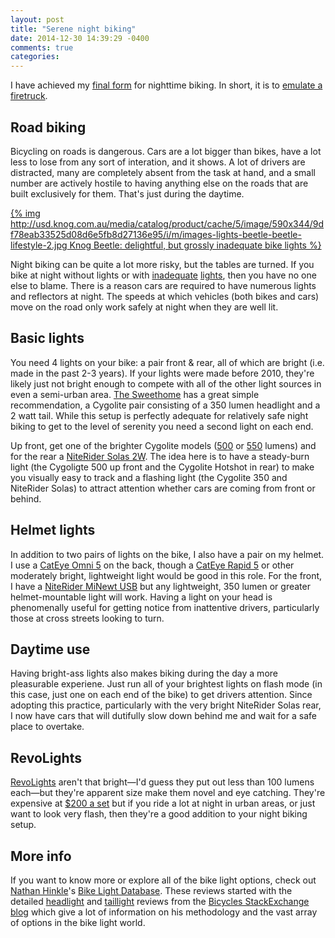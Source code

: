 ```yaml
---
layout: post
title: "Serene night biking"
date: 2014-12-30 14:39:29 -0400
comments: true
categories: 
---
```

I have achieved my [final form](http://knowyourmeme.com/memes/this-isnt-even-my-final-form) for nighttime biking. In short, it is to [emulate a firetruck](https://twitter.com/dinomite/status/516737212621537281).

## Road biking
Bicycling on roads is dangerous.  Cars are a lot bigger than bikes, have a lot less to lose from any sort of interation, and it shows.  A lot of drivers are distracted, many are completely absent from the task at hand, and a small number are actively hostile to having anything else on the roads that are built exclusively for them.  That's just during the daytime.

[{% img http://usd.knog.com.au/media/catalog/product/cache/5/image/590x344/9df78eab33525d08d6e5fb8d27136e95/i/m/images-lights-beetle-beetle-lifestyle-2.jpg Knog Beetle: delightful, but grossly inadequate bike lights %}](http://usd.knog.com.au/beetle.html)


Night biking can be quite a lot more risky, but the tables are turned.  If you bike at night without lights or with [inadequate](http://www.sigmasport.com/us/produkte/beleuchtung/safety_lights/micro_wr_2010/) [lights](http://www.amazon.com/gp/product/B006CFTIBE?ref_=sr_1_1&qid=1413590346&sr=8-1&keywords=small%20bike%20lights&pldnSite=1), then you have no one else to blame.  There is a reason cars are required to have numerous lights and reflectors at night.  The speeds at which vehicles (both bikes and cars) move on the road only work safely at night when they are well lit.

## Basic lights
You need 4 lights on your bike: a pair front & rear, all of which are bright (i.e. made in the past 2-3 years).  If your lights were made before 2010, they're likely just not bright enough to compete with all of the other light sources in even a semi-urban area.  [The Sweethome](http://thesweethome.com/reviews/best-commuter-bike-lights/) has a great simple recommendation, a Cygolite pair consisting of a 350 lumen headlight and a 2 watt tail.  While this setup is perfectly adequate for relatively safe night biking to get to the level of serenity you need a second light on each end.

Up front, get one of the brighter Cygolite models ([500](http://www.amazon.com/gp/product/B00E1NQ3DU/ref=as_li_qf_sp_asin_il_tl?ie=UTF8&camp=1789&creative=9325&creativeASIN=B00E1NQ3DU&linkCode=as2&tag=dinomitenet-20&linkId=2J63O4N66TZY3RBP) or [550](http://www.amazon.com/gp/product/B00LXTORC4/ref=as_li_qf_sp_asin_il_tl?ie=UTF8&camp=1789&creative=9325&creativeASIN=B00LXTORC4&linkCode=as2&tag=dinomitenet-20&linkId=HMLN4OUT5VJFCHY6) lumens) and for the rear a [NiteRider Solas 2W](http://www.amazon.com/gp/product/B008ZTLSJA/ref=as_li_qf_sp_asin_il_tl?ie=UTF8&camp=1789&creative=9325&creativeASIN=B008ZTLSJA&linkCode=as2&tag=dinomitenet-20&linkId=Y337F2M2FXUMDIGI).  The idea here is to have a steady-burn light (the Cygoligte 500 up front and the Cygolite Hotshot in rear) to make you visually easy to track and a flashing light (the Cygolite 350 and NiteRider Solas) to attract attention whether cars are coming from front or behind.

## Helmet lights
In addition to two pairs of lights on the bike, I also have a pair on my helmet.  I use a [CatEye Omni 5](http://www.amazon.com/gp/product/B008QVXQ1K/ref=as_li_qf_sp_asin_il_tl?ie=UTF8&camp=1789&creative=9325&creativeASIN=B008QVXQ1K&linkCode=as2&tag=dinomitenet-20&linkId=B4SR7ASNHOV63F3S) on the back, though a [CatEye Rapid 5](http://www.amazon.com/gp/product/B005CSZXBQ/ref=as_li_qf_sp_asin_il_tl?ie=UTF8&camp=1789&creative=9325&creativeASIN=B005CSZXBQ&linkCode=as2&tag=dinomitenet-20&linkId=OUDGFKSPQKLFOKYA) or other moderately bright, lightweight light would be good in this role.  For the front, I have a [NiteRider MiNewt USB](http://www.amazon.com/gp/product/B008JEHNGS/ref=as_li_qf_sp_asin_il_tl?ie=UTF8&camp=1789&creative=9325&creativeASIN=B008JEHNGS&linkCode=as2&tag=dinomitenet-20&linkId=UBKRDN4T5Y6JHC7Z) but any lightweight, 350 lumen or greater helmet-mountable light will work.  Having a light on your head is phenomenally useful for getting notice from inattentive drivers, particularly those at cross streets looking to turn.

## Daytime use
Having bright-ass lights also makes biking during the day a more pleasurable experiene.  Just run all of your brightest lights on flash mode (in this case, just one on each end of the bike) to get drivers attention.  Since adopting this practice, particularly with the very bright NiteRider Solas rear, I now have cars that will dutifully slow down behind me and wait for a safe place to overtake.

## RevoLights
[RevoLights](http://revolights.com/) aren't that bright—I'd guess they put out less than 100 lumens each—but they're apparent size make them novel and eye catching.  They're expensive at [$200 a set](http://www.amazon.com/gp/product/B00O50TUSE/ref=as_li_qf_sp_asin_il_tl?ie=UTF8&camp=1789&creative=9325&creativeASIN=B00O50TUSE&linkCode=as2&tag=dinomitenet-20&linkId=23O3VACNN75BUUXB) but if you ride a lot at night in urban areas, or just want to look very flash, then they're a good addition to your night biking setup.

## More info

If you want to know more or explore all of the bike light options, check out [Nathan Hinkle](http://nathanhinkle.com/)'s [Bike Light Database](http://www.bikelightdatabase.com/).  These reviews started with the detailed [headlight](http://bicycles.blogoverflow.com/2013/09/the-2013-headlights-review/) and [taillight](http://bicycles.blogoverflow.com/2013/09/best-bike-tail-lights-review/) reviews from the [Bicycles StackExchange](http://bicycles.stackexchange.com/) [blog](http://bicycles.blogoverflow.com/) which give a lot of information on his methodology and the vast array of options in the bike light world.
